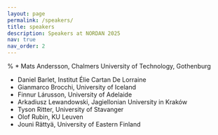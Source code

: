 ```yaml
---
layout: page
permalink: /speakers/
title: speakers
description: Speakers at NORDAN 2025 
nav: true
nav_order: 2
---
```


% * Mats Andersson, Chalmers University of Technology, Gothenburg
* Daniel Barlet, Institut Élie Cartan De Lorraine
* Gianmarco Brocchi, University of Iceland
* Finnur Lárusson, University of Adelaide
* Arkadiusz Lewandowski, Jagiellonian University in Kraków
* Tyson Ritter, University of Stavanger
* Olof Rubin, KU Leuven
* Jouni Rättyä, University of Eastern Finland
